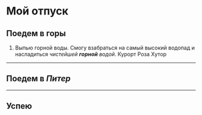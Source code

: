 # Мой отпуск

## Поедем в __горы__
1. Выпью горной воды. Смогу взабраться на самый высокий водопад и насладиться *чистейшей __горной__ водой*.
Курорт Роза Хутор 
---
## Поедем в **_Питер_**

---
## Успею